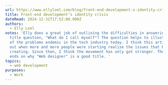 ```yaml
---
url: https://www.ellyloel.com/blog/front-end-development-s-identity-crisis/
title: Front-end development’s identity crisis
dateRead: 2024-12-31T17:52:00.000Z
authors:
  - Elly Loel
notes: 'Elly does a great job of outlining the difficulties in answering the job
  title question, "What do I call myself"? The question helps to illustrate some
  of the problems endemic in the tech industry today. I think this article came
  out when more and more people were starting realise the issues that React was
  creating. Since then, I think the movement has only got stronger. The article
  ends on why "Web designer" is a good title. '
topics:
  - web development
purposes:
  - Work
---
```

